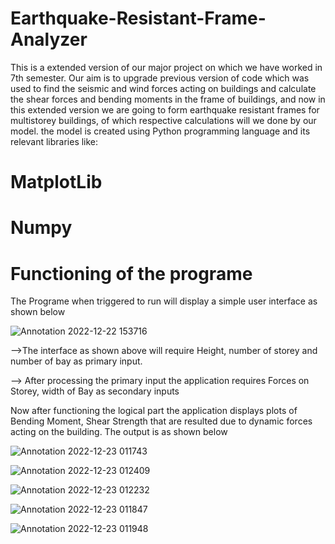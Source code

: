 # Earthquake-Resistant-Frame-Analyzer
This is a extended version of our major project on which we have worked in 7th semester.
Our aim is to upgrade previous version of code which was used to find the seismic and wind forces acting on buildings and calculate the shear forces and bending moments in the frame of buildings, and now in this extended version we are going to form earthquake resistant frames for multistorey buildings, of which respective calculations will we done by our model.
the model is created using Python programming language and its relevant libraries like:
# MatplotLib
# Numpy

# Functioning of the programe
The Programe when triggered to run will display a simple user interface as shown below

![Annotation 2022-12-22 153716](https://user-images.githubusercontent.com/91007870/220148071-a566f86b-2068-49b1-8f4b-056e55f2b8a8.png)

-->The interface as shown above will require Height, number of storey and number of bay as primary input.


--> After processing the primary input the application requires Forces on Storey, width of Bay as secondary inputs

Now after functioning the logical part the application displays plots of Bending Moment, Shear Strength that are resulted due to dynamic forces acting on the building.
The output is as shown below


![Annotation 2022-12-23 011743](https://user-images.githubusercontent.com/91007870/220149584-17f8f305-b287-4ae8-8fbe-9ca84b1dde3e.png)


![Annotation 2022-12-23 012409](https://user-images.githubusercontent.com/91007870/220149509-3ef6453b-55f3-483b-a418-f7886a9ed5bd.png)


![Annotation 2022-12-23 012232](https://user-images.githubusercontent.com/91007870/220149529-dacd8533-97d3-46fe-80f7-a54e59ffae22.png)


![Annotation 2022-12-23 011847](https://user-images.githubusercontent.com/91007870/220149566-0703702e-093b-493f-9576-df657f1ea6fa.png)



![Annotation 2022-12-23 011948](https://user-images.githubusercontent.com/91007870/220149668-2fd060b4-a522-4a23-af63-0e628227f981.png)
